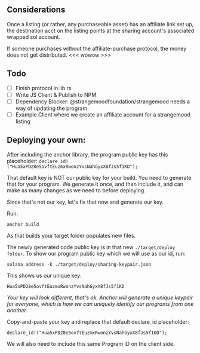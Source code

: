 ## Considerations

Once a listing (or rather, any purchaseable asset) has an affiliate link set up, the destination acct on the listing points at the sharing account's associated wrapped sol account.

If someone purchases without the affiliate-purchase protocol, the money does not get distributed. <<< wowow >>>

## Todo

- [ ] Finish protocol in lib.rs
- [ ] Write JS Client & Publish to NPM
- [ ] Dependency Blocker: @strangemoodfoundation/strangemood needs a way of updating the program.
- [ ] Example Client where we create an affiliate account for a strangemood listing

## Deploying your own:

After including the anchor library, the program public key has this placeholder:
`declare_id!("Hua5xPD28e5ovftEuzmxRwonzYvsNahGyxX8fJs5f1KD");`

That default key is NOT our public key for your build. You need to generate that for your program. We generate it once, and then include it, and can make as many changes as we need to before deploying.

Since that's not our key, let's fix that now and generate our key.

Run:

`anchor build`

As that builds your target folder populates new files.

The newly generated code public key is in that new `./target/deploy folder`. To show our program public key which we will use as our id, run:

`solana address -k ./target/deploy/sharing-keypair.json`

This shows us our unique key:

`Hua5xPD28e5ovftEuzmxRwonzYvsNahGyxX8fJs5f1KD`

_Your key will look different, that's ok. Anchor will generate a unique keypair for everyone, which is how we can uniquely identify our programs from one another._

Copy-and-paste your key and replace that default declare_id placeholder:

`declare_id!("Hua5xPD28e5ovftEuzmxRwonzYvsNahGyxX8fJs5f1KD");`

We will also need to include this same Program ID on the client side.
